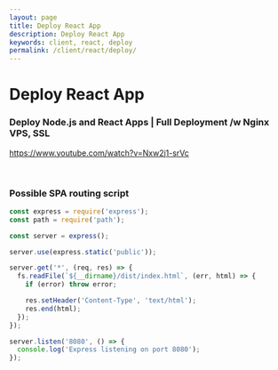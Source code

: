 ```yaml
---
layout: page
title: Deploy React App
description: Deploy React App
keywords: client, react, deploy
permalink: /client/react/deploy/
---
```


# Deploy React App

### Deploy Node.js and React Apps | Full Deployment /w Nginx VPS, SSL

https://www.youtube.com/watch?v=Nxw2j1-srVc

<br/>

### Possible SPA routing script

```js
const express = require('express');
const path = require('path');

const server = express();

server.use(express.static('public'));

server.get('*', (req, res) => {
  fs.readFile(`${__dirname}/dist/index.html`, (err, html) => {
    if (error) throw error;

    res.setHeader('Content-Type', 'text/html');
    res.end(html);
  });
});

server.listen('8080', () => {
  console.log('Express listening on port 8080');
});
```
